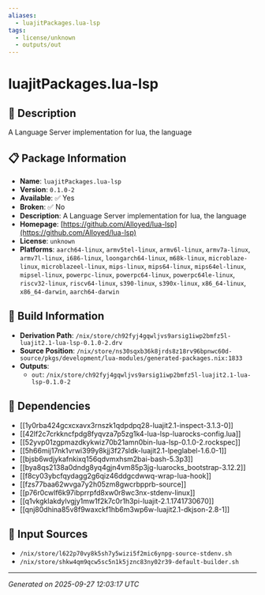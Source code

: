 ```yaml
---
aliases:
  - luajitPackages.lua-lsp
tags:
  - license/unknown
  - outputs/out
---
```


# luajitPackages.lua-lsp

## 📝 Description

A Language Server implementation for lua, the language

## 📋 Package Information

- **Name**: `luajitPackages.lua-lsp`
- **Version**: `0.1.0-2`
- **Available**: ✅ Yes
- **Broken**: ✅ No
- **Description**: A Language Server implementation for lua, the language
- **Homepage**: [https://github.com/Alloyed/lua-lsp](https://github.com/Alloyed/lua-lsp)
- **License**: `unknown`
- **Platforms**: `aarch64-linux`, `armv5tel-linux`, `armv6l-linux`, `armv7a-linux`, `armv7l-linux`, `i686-linux`, `loongarch64-linux`, `m68k-linux`, `microblaze-linux`, `microblazeel-linux`, `mips-linux`, `mips64-linux`, `mips64el-linux`, `mipsel-linux`, `powerpc-linux`, `powerpc64-linux`, `powerpc64le-linux`, `riscv32-linux`, `riscv64-linux`, `s390-linux`, `s390x-linux`, `x86_64-linux`, `x86_64-darwin`, `aarch64-darwin`

## 🔧 Build Information

- **Derivation Path**: `/nix/store/ch92fyj4gqwljvs9arsig1iwp2bmfz5l-luajit2.1-lua-lsp-0.1.0-2.drv`
- **Source Position**: `/nix/store/ns30sqxb36k8jrds8z18rv96bpnwc60d-source/pkgs/development/lua-modules/generated-packages.nix:1833`
- **Outputs**:
  - `out`:  `/nix/store/ch92fyj4gqwljvs9arsig1iwp2bmfz5l-luajit2.1-lua-lsp-0.1.0-2`

## 🔗 Dependencies

- [[1y0rba424gcxcxavx3rnszk1qdpdpq28-luajit2.1-inspect-3.1.3-0]]
- [[42lf2c7crkkncfpdg8fyqvza7p5zg1k4-lua-lsp-luarocks-config.lua]]
- [[52yvp01zgpmazdkykwiz70b21amn0bin-lua-lsp-0.1.0-2.rockspec]]
- [[5h66mij17nk1vrwi399y8kjj3f27sldk-luajit2.1-lpeglabel-1.6.0-1]]
- [[bjsb6wdjykafnkixq156qdvmxhsm2bai-bash-5.3p3]]
- [[bya8qs2138a0dndg8yq4gjn4vm85p3jg-luarocks_bootstrap-3.12.2]]
- [[f8cy03ybcfqydagg2g6qiz46ddgcdwwq-wrap-lua-hook]]
- [[fzs77baa62wvga7y2h05zm8gwcrbpprb-source]]
- [[p76r0cwlf6k97ibprrpfd8xw0r8wc3nx-stdenv-linux]]
- [[q1vkgklakdylvgjy1mw1f2k7c0r1h3pi-luajit-2.1.1741730670]]
- [[qnj80dhina85v8f9waxckf1hb6m3wp6w-luajit2.1-dkjson-2.8-1]]

## 📁 Input Sources

- `/nix/store/l622p70vy8k5sh7y5wizi5f2mic6ynpg-source-stdenv.sh`
- `/nix/store/shkw4qm9qcw5sc5n1k5jznc83ny02r39-default-builder.sh`

---
*Generated on 2025-09-27 12:03:17 UTC*
